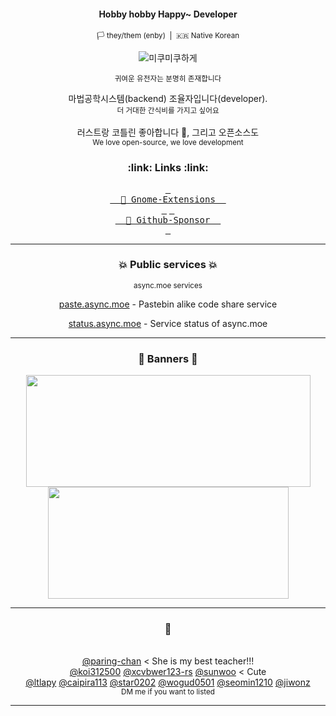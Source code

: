 <div width=100% align=center>
<h4>Hobby hobby Happy~ Developer</h4>
<p><sub>🏳 they/them (enby)&nbsp;&nbsp;|&nbsp;&nbsp;🇰🇷 Native Korean</sub></p>
<img alt="미쿠미쿠하게" src="https://github.com/user-attachments/assets/b8d7d3da-7552-4451-8c9b-fcd04a65e98a">
<p><sup>귀여운 유전자는 분명히 존재합니다</sup></p>
<p>
  마법공학시스템(backend) 조율자입니다(developer).<br><sup>더 거대한 간식비를 가지고 싶어요</sup><br><br>
러스트랑 코틀린 좋아합니다 🦀, 그리고 오픈소스도<br>
<sup>We love open-source, we love development</sup>
</p>
</div>

<h3 align=center>:link: Links :link:</h3>
<div width=100% align=center>
  <!-- <a href="https://qwreey75.github.io/"><kbd>&nbsp;<br>&nbsp
  🏠 Homepage
  &nbsp;<br>&nbsp;</kbd></a> -->
  <a href="https://extensions.gnome.org/accounts/profile/qwreey75"><kbd>&nbsp;<br>&nbsp
  🔧 Gnome-Extensions
  &nbsp;<br>&nbsp;</kbd></a>
  <a href="https://github.com/sponsors/qwreey"><kbd>&nbsp;<br>&nbsp
  🩷 Github-Sponsor
  &nbsp;<br>&nbsp;</kbd></a>
  
  <!--<a href="https://stella.place/@qwreey"><kbd>&nbsp;<br>&nbsp
  🪐 Fediverse
  &nbsp;<br>&nbsp;</kbd></a>-->
<!--
  <a href="https://www.twitch.tv/qwreey"><kbd>&nbsp;<br>&nbsp
  📽️ Twitch
  &nbsp;<br>&nbsp;</kbd></a>
-->
</div>

<hr>

<h3 align=center>💥 Public services 💥</h2>
<div align=center>
<sup>async.moe services</sup>
<br>
<p><a href="https://paste.async.moe">paste.async.moe</a> - Pastebin alike code share service</p>
<p><a href="https://status.async.moe">status.async.moe</a> - Service status of async.moe</p>
</div>
<hr>

<h3 align=center>📃 Banners 📃</h2>
<div width=100% align=center>
  <img width=455em height=179em src="https://github-readme-stats.vercel.app/api?username=qwreey&count_private=true&hide_border=true&show_icons=true&theme=radical" />
  <img width=385em height=179em src="https://github-readme-stats.vercel.app/api/top-langs/?username=qwreey&hide_border=true&theme=radical&layout=compact&langs_count=7&exclude_repo=qwreey.roblox.plugins,RBX_UI_PROJECT,mina_discord-bot,qlvm,catscript,mcFn16to17,schoolGraphProgram,Quad,discordia-enchant,termRBLX,newYearCounter" />
  <br>
  <!--
  <a href="https://discord.com/users/367946917197381644" target="_blank">
    <img width=385em height=206em src="https://lanyard.cnrad.dev/api/367946917197381644" />
  </a>
  <a href="https://solved.ac/qwreey75" tatget="_blank">
    <img width=455em height=206em src="http://mazassumnida.wtf/api/v2/generate_badge?boj=qwreey75">
  </a>
  -->
</div>

<!--
<h3 align=center>Repositories</h2><br/>
-->

<hr>

<div width=100% align=center markdown>
<h3>💜</h3><br>
<a href="https://github.com/paring-chan">@paring-chan</a> &lt; She is my best teacher!!!<br>
<a href="https://github.com/koi312500">@koi312500</a> <a href="https://github.com/xcvbwer123-rs">@xcvbwer123-rs</a> <a href="https://github.com/kimpure">@sunwoo</a> &lt; Cute<br>
<a href="https://github.com/ltlapy">@ltlapy</a>
<a href="https://github.com/caipira113">@caipira113</a>
<a href="https://github.com/star0202">@star0202</a>
<a href="https://github.com/wogud0501">@wogud0501</a>
<a href="https://github.com/seomin1210">@seomin1210</a>
<a href="https://github.com/jiwonz">@jiwonz</a>
<br>
<sub>DM me if you want to listed</sub>
</div>

<hr>
